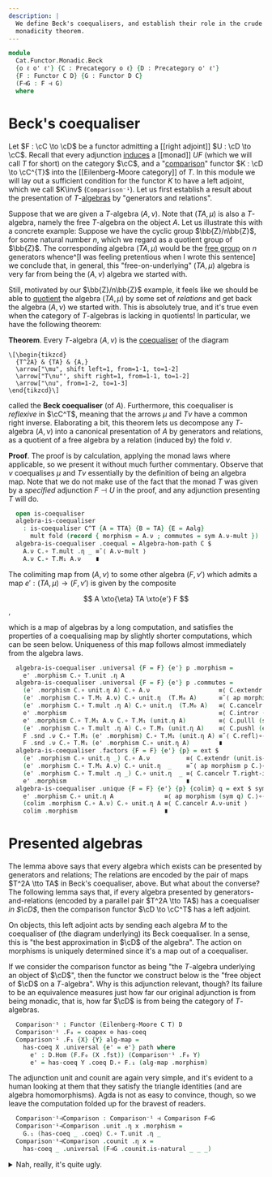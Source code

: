 ```yaml
---
description: |
  We define Beck's coequalisers, and establish their role in the crude
  monadicity theorem.
---
```

<!--
```agda
open import Cat.Functor.Adjoint.Monadic
open import Cat.Functor.Adjoint.Monad
open import Cat.Diagram.Coequaliser
open import Cat.Functor.Adjoint
open import Cat.Diagram.Monad
open import Cat.Prelude

import Cat.Functor.Reasoning as F-r
import Cat.Reasoning as C-r
```
-->

```agda
module
  Cat.Functor.Monadic.Beck
  {o ℓ o' ℓ'} {C : Precategory o ℓ} {D : Precategory o' ℓ'}
  {F : Functor C D} {G : Functor D C}
  (F⊣G : F ⊣ G)
  where
```

<!--
```agda
private
  module F = F-r F
  module G = F-r G
  module C = C-r C
  module D = C-r D
  module GF = F-r (G F∘ F)
  module T = Monad (Adjunction→Monad F⊣G)
private
  T : Monad C
  T = Adjunction→Monad F⊣G
  C^T : Precategory _ _
  C^T = Eilenberg-Moore C T
open _⊣_ F⊣G
open _=>_
open Algebra-hom
open Algebra-on
```
-->

# Beck's coequaliser

Let $F : \cC \to \cD$ be a functor admitting a [[right adjoint]]
$U : \cD \to \cC$. Recall that every adjunction [induces] a
[[monad]] $UF$ (which we will call $T$ for short) on the category
$\cC$, and a "[comparison]" functor $K : \cD \to \cC^{T}$ into
the [[Eilenberg-Moore category]] of $T$. In this module we will lay out a
sufficient condition for the functor $K$ to have a left adjoint, which
we call $K\inv$ (`Comparison⁻¹`). Let us first establish a result about
the presentation of $T$-[algebras] by "generators and relations".

[induces]: Cat.Functor.Adjoint.Monad.html
[comparison]: Cat.Functor.Adjoint.Monadic.html
[algebras]: Cat.Diagram.Monad.html#algebras-over-a-monad

Suppose that we are given a $T$-algebra $(A, \nu)$. Note that $(TA,
\mu)$ is also a $T$-algebra, namely the free $T$-algebra on the object
$A$. Let us illustrate this with a concrete example: Suppose we have the
cyclic group $\bb{Z}/n\bb{Z}$, for some natural number $n$, which we
regard as a quotient group of $\bb{Z}$. The corresponding algebra $(TA, \mu)$
would be the [free group] on $n$ generators
whence^[I was feeling pretentious when I wrote this sentence] we
conclude that, in general, this "free-on-underlying" $(TA, \mu)$ algebra
is very far from being the $(A, \nu)$ algebra we started with.

[free group]: Algebra.Group.Free.html

Still, motivated by our $\bb{Z}/n\bb{Z}$ example, it feels like we
should be able to [quotient] the algebra $(TA, \mu)$ by some set of
_relations_ and get back the algebra $(A, \nu)$ we started with. This is
absolutely true, and it's true even when the category of $T$-algebras is
lacking in quotients! In particular, we have the following theorem:

[quotient]: Data.Set.Coequaliser.html#quotients

**Theorem**. Every $T$-algebra $(A, \nu)$ is the [coequaliser] of the diagram

[coequaliser]: Cat.Diagram.Coequaliser.html

~~~{.quiver}
\[\begin{tikzcd}
  {T^2A} & {TA} & {A,}
  \arrow["\mu", shift left=1, from=1-1, to=1-2]
  \arrow["T\nu"', shift right=1, from=1-1, to=1-2]
  \arrow["\nu", from=1-2, to=1-3]
\end{tikzcd}\]
~~~

called the **Beck coequaliser** (of $A$). Furthermore, this coequaliser
is _reflexive_ in $\cC^T$, meaning that the arrows $\mu$ and $T\nu$
have a common right inverse. Elaborating a bit, this theorem lets us
decompose any $T$-algebra $(A, \nu)$ into a canonical presentation of
$A$ by generators and relations, as a quotient of a free algebra by a
relation (induced by) the fold $\nu$.

<!--
```agda
module _ (Aalg : Algebra C T) where
  private
    A = Aalg .fst
    module A = Algebra-on (Aalg .snd)

    TA : Algebra C T
    TA = Free C T .Functor.F₀ A

    TTA : Algebra C T
    TTA = Free C T .Functor.F₀ (T.M₀ A)

    mult : Algebra-hom C T TTA TA
    mult .morphism = T.mult .η _
    mult .commutes = sym T.mult-assoc

    fold : Algebra-hom C T TTA TA
    fold .morphism = T.M₁ A.ν
    fold .commutes =
      T.M₁ A.ν C.∘ T.mult .η _        ≡˘⟨ T.mult .is-natural _ _ _ ⟩
      T.mult .η _ C.∘ T.M₁ (T.M₁ A.ν) ∎
```
-->

**Proof**. The proof is by calculation, applying the monad laws where
applicable, so we present it without much further commentary. Observe
that $\nu$ coequalises $\mu$ and $T\nu$ essentially by the definition of
being an algebra map. Note that we do not make use of the fact that the
monad $T$ was given by a _specified_ adjunction $F \dashv U$ in the
proof, and any adjunction presenting $T$ will do.

```agda
  open is-coequaliser
  algebra-is-coequaliser
    : is-coequaliser C^T {A = TTA} {B = TA} {E = Aalg}
      mult fold (record { morphism = A.ν ; commutes = sym A.ν-mult })
  algebra-is-coequaliser .coequal = Algebra-hom-path C $
    A.ν C.∘ T.mult .η _ ≡˘⟨ A.ν-mult ⟩
    A.ν C.∘ T.M₁ A.ν    ∎
```

The colimiting map from $(A, \nu)$ to some other algebra $(F, \nu')$
which admits a map $e' : (TA, \mu) \to (F, \nu')$ is given by the
composite

$$
A \xto{\eta} TA \xto{e'} F
$$,

which is a map of algebras by a long computation, and satisfies the
properties of a coequalising map by slightly shorter computations, which
can be seen below. Uniqueness of this map follows almost immediately
from the algebra laws.

```agda
  algebra-is-coequaliser .universal {F = F} {e'} p .morphism =
    e' .morphism C.∘ T.unit .η A
  algebra-is-coequaliser .universal {F = F} {e'} p .commutes =
    (e' .morphism C.∘ unit.η A) C.∘ A.ν                   ≡⟨ C.extendr (unit.is-natural _ _ _) ⟩
    (e' .morphism C.∘ T.M₁ A.ν) C.∘ unit.η  (T.M₀ A)      ≡˘⟨ ap morphism p C.⟩∘⟨refl ⟩
    (e' .morphism C.∘ T.mult .η A) C.∘ unit.η  (T.M₀ A)   ≡⟨ C.cancelr T.right-ident ⟩
    e' .morphism                                          ≡⟨ C.intror (sym (T.M-∘ _ _) ∙ ap T.M₁ A.ν-unit ∙ T.M-id) ⟩
    e' .morphism C.∘ T.M₁ A.ν C.∘ T.M₁ (unit.η A)         ≡⟨ C.pulll (sym (ap morphism p)) ⟩
    (e' .morphism C.∘ T.mult .η A) C.∘ T.M₁ (unit.η A)    ≡⟨ C.pushl (e' .commutes) ⟩
    F .snd .ν C.∘ T.M₁ (e' .morphism) C.∘ T.M₁ (unit.η A) ≡˘⟨ C.refl⟩∘⟨ T.M-∘ _ _ ⟩
    F .snd .ν C.∘ T.M₁ (e' .morphism C.∘ unit.η A)        ∎
  algebra-is-coequaliser .factors {F = F} {e'} {p} = ext $
    (e' .morphism C.∘ unit.η _) C.∘ A.ν          ≡⟨ C.extendr (unit.is-natural _ _ _) ⟩
    (e' .morphism C.∘ T.M₁ A.ν) C.∘ unit.η  _    ≡˘⟨ ap morphism p C.⟩∘⟨refl ⟩
    (e' .morphism C.∘ T.mult .η _) C.∘ unit.η  _ ≡⟨ C.cancelr T.right-ident ⟩
    e' .morphism                                 ∎
  algebra-is-coequaliser .unique {F = F} {e'} {p} {colim} q = ext $ sym $
    e' .morphism C.∘ unit.η A              ≡⟨ ap morphism (sym q) C.⟩∘⟨refl ⟩
    (colim .morphism C.∘ A.ν) C.∘ unit.η A ≡⟨ C.cancelr A.ν-unit ⟩
    colim .morphism                        ∎
```

# Presented algebras

The lemma above says that every algebra which exists can be presented by
generators and relations; The relations are encoded by the pair of maps
$T^2A \tto TA$ in Beck's coequaliser, above. But what about the
converse?  The following lemma says that, if every algebra presented by
generators-and-relations (encoded by a parallel pair $T^2A \tto TA$) has
a coequaliser _in $\cD$_, then the comparison functor $\cD \to
\cC^T$ has a left adjoint.

<!--
```agda
module _
  (has-coeq : (M : Algebra C T) → Coequaliser D (F.₁ (M .snd .ν)) (ε _))
  where

  open Coequaliser
  open Functor
```
-->

On objects, this left adjoint acts by sending each algebra $M$ to the
coequaliser of (the diagram underlying) its Beck coequaliser. In a
sense, this is "the best approximation in $\cD$ of the algebra". The
action on morphisms is uniquely determined since it's a map out of a
coequaliser.

If we consider the comparison functor as being "the $T$-algebra
underlying an object of $\cD$", then the functor we construct below
is the "free object of $\cD$ on a $T$-algebra". Why is this
adjunction relevant, though? Its failure to be an equivalence measures
just how far our original adjunction is from being monadic, that is, how
far $\cD$ is from being the category of $T$-algebras.

```agda
  Comparison⁻¹ : Functor (Eilenberg-Moore C T) D
  Comparison⁻¹ .F₀ = coapex ⊙ has-coeq
  Comparison⁻¹ .F₁ {X} {Y} alg-map =
    has-coeq X .universal {e' = e'} path where
      e' : D.Hom (F.F₀ (X .fst)) (Comparison⁻¹ .F₀ Y)
      e' = has-coeq Y .coeq D.∘ F.₁ (alg-map .morphism)
```
<!--
```agda
      abstract
        path : e' D.∘ F.₁ (X .snd .ν) ≡ e' D.∘ ε (F.₀ (X .fst))
        path =
          (has-coeq Y .coeq D.∘ F.₁ (alg-map .morphism)) D.∘ F.₁ (X .snd .ν)      ≡⟨ D.pullr (F.weave (alg-map .commutes)) ⟩
          has-coeq Y .coeq D.∘ F.₁ (Y .snd .ν) D.∘ F.₁ (T.M₁ (alg-map .morphism)) ≡⟨ D.extendl (has-coeq Y .coequal) ⟩
          has-coeq Y .coeq D.∘ ε _ D.∘ F.₁ (T.M₁ (alg-map .morphism))             ≡⟨ D.pushr (counit.is-natural _ _ _) ⟩
          (has-coeq Y .coeq D.∘ F.₁ (alg-map .morphism)) D.∘ ε _                  ∎
  Comparison⁻¹ .F-id {X} = sym $ has-coeq X .unique (D.idl _ ∙ D.intror F.F-id)
  Comparison⁻¹ .F-∘ {X} f g = sym $ has-coeq X .unique $
       D.pullr (has-coeq X .factors)
    ·· D.pulll (has-coeq _ .factors)
    ·· F.pullr refl

  open _⊣_
```
-->

The adjunction unit and counit are again very simple, and it's evident
to a human looking at them that they satisfy the triangle identities
(and are algebra homomorphisms). Agda is not as easy to convince,
though, so we leave the computation folded up for the bravest of
readers.

```agda
  Comparison⁻¹⊣Comparison : Comparison⁻¹ ⊣ Comparison F⊣G
  Comparison⁻¹⊣Comparison .unit .η x .morphism =
    G.₁ (has-coeq _ .coeq) C.∘ T.unit .η _
  Comparison⁻¹⊣Comparison .counit .η x =
    has-coeq _ .universal (F⊣G .counit.is-natural _ _ _)
```

<details>
<summary>Nah, really, it's quite ugly.</summary>

```agda
  Comparison⁻¹⊣Comparison .unit .η x .commutes =
      C.pullr (T.unit .is-natural _ _ _)
    ∙ G.extendl (has-coeq _ .coequal)
    ∙ C.elimr (F⊣G .zag)
    ∙ G.intror (F⊣G .zig)
    ∙ G.weave (D.pulll (sym (F⊣G .counit.is-natural _ _ _)) ∙ D.pullr (sym (F.F-∘ _ _)))
  Comparison⁻¹⊣Comparison .unit .is-natural x y f = ext $
    (G.₁ (has-coeq y .coeq) C.∘ T.unit.η _) C.∘ f .morphism                    ≡⟨ C.pullr (T.unit.is-natural _ _ _) ⟩
    G.₁ (has-coeq y .coeq) C.∘ T.M₁ (f .morphism) C.∘ T.unit .η (x .fst)       ≡⟨ C.pulll (sym (G.F-∘ _ _)) ⟩
    G.₁ (has-coeq y .coeq D.∘ F.₁ (f .morphism)) C.∘ T.unit .η (x .fst)        ≡⟨ ap G.₁ (sym (has-coeq _ .factors)) C.⟩∘⟨refl ⟩
    G.₁ (has-coeq x .universal _ D.∘ has-coeq x .coeq) C.∘ T.unit .η (x .fst) ≡⟨ C.pushl (G.F-∘ _ _) ⟩
    G.₁ (has-coeq x .universal _) C.∘ G.₁ (has-coeq x .coeq) C.∘ T.unit.η _   ∎
  Comparison⁻¹⊣Comparison .counit .is-natural x y f =
      has-coeq (F₀ (Comparison F⊣G) x) .unique
        {p = ap₂ D._∘_ (F⊣G .counit.is-natural _ _ _) refl
          ·· D.pullr (F⊣G .counit.is-natural _ _ _)
          ·· D.pulll (sym (F⊣G .counit.is-natural _ _ _))}
        (D.pullr (has-coeq _ .factors) ∙ D.pulll (has-coeq _ .factors))
    ∙ sym (has-coeq _ .unique (D.pullr (has-coeq _ .factors) ∙ sym (F⊣G .counit.is-natural _ _ _)))
  Comparison⁻¹⊣Comparison .zig =
    unique₂ (has-coeq _)
      (has-coeq _ .coequal)
      (D.pullr (has-coeq _ .factors)
      ∙ D.pulll (has-coeq _ .factors)
      ∙ ap₂ D._∘_ refl (F.F-∘ _ _)
      ∙ D.pulll (F⊣G .counit.is-natural _ _ _)
      ∙ D.cancelr (F⊣G .zig))
      (D.idl _)
  Comparison⁻¹⊣Comparison .zag = ext $
    G.pulll (has-coeq _ .factors) ∙ F⊣G .zag
```

</details>
